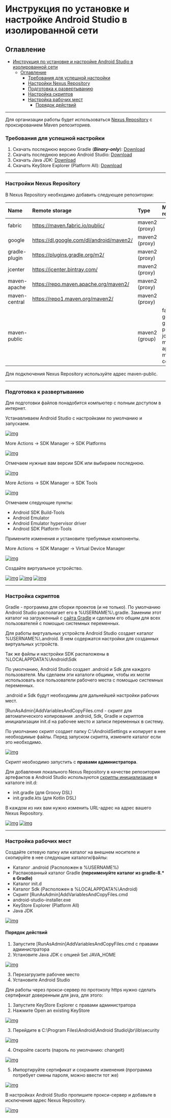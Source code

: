 # Инструкция по установке и настройке Android Studio в изолированной сети
## Оглавление
- [Инструкция по установке и настройке Android Studio в изолированной сети](#инструкция-по-установке-и-настройке-android-studio-в-изолированной-сети)
  - [Оглавление](#оглавление)
    - [Требования для успешной настройки](#требования-для-успешной-настройки)
    - [Настройки Nexus Repository](#настройки-nexus-repository)
    - [Подготовка к развертыванию](#подготовка-к-развертыванию)
    - [Настройка скриптов](#настройка-скриптов)
    - [Настройка рабочих мест](#настройка-рабочих-мест)
      - [Порядок действий](#порядок-действий)
___
Для организации работы будет использоваться [Nexus Repository](https://help.sonatype.com/en/download.html) с проксированием Maven репозиториев.  
### Требования для успешной настройки
1. Скачать последнюю версию Gradle (_**Binary-only**_): [Download](https://gradle.org/releases)
2. Скачать последнюю версию Android Studio: [Download](https://developer.android.com/studio)
3. Скачать Java JDK: [Download](https://adoptium.net/temurin/releases/?os=windows&package=jdk)
4. Скачать KeyStore Explorer (Platform All): [Download](https://keystore-explorer.org/downloads.html)
___
### Настройки Nexus Repository
В Nexus Repository необходимо добавить следующее репозитории:

|Name|Remote storage|Type|Member repositories|
|:-|:-|:-|:-|
|fabric|https://maven.fabric.io/public/|maven2 (proxy)|
|google|https://dl.google.com/dl/android/maven2/|maven2 (proxy)|
|gradle-plugin|https://plugins.gradle.org/m2/|maven2 (proxy)|
|jcenter|https://jcenter.bintray.com/|maven2 (proxy)|
|maven-apache|https://repo.maven.apache.org/maven2/|maven2 (proxy)|
|maven-central|https://repo1.maven.org/maven2/|maven2 (proxy)|
|maven-public||maven2 (group)|fabric, google, gradle-plugin, jcenter, maven-apache, maven-central|

Для подключения Nexus Repository используйте адрес maven-public.
___
### Подготовка к развертыванию
Для подготовки файлов понадобится компьютер с полным доступом в интернет.

Устанавливаем Android Studio с настройками по умолчанию и запускаем.

[![img](assets/Install-AndroidStudio.jpg)](assets/Install-AndroidStudio.jpg)

More Actions -> SDK Manager ->  SDK Platforms

[![img](assets/AndroidStudio-SDK-Manager.jpg)](assets/AndroidStudio-SDK-Manager.jpg)

Отмечаем нужные вам версии SDK или выбираем последнюю.

[![img](assets/AndroidStudio-SDK-Platforms.jpg)](assets/AndroidStudio-SDK-Platforms.jpg)

More Actions -> SDK Manager ->  SDK Tools

[![img](assets/AndroidStudio-SDK-Tools.jpg)](assets/AndroidStudio-SDK-Tools.jpg)

Отмечаем следующие пункты:

* Android SDK Build-Tools
* Android Emulator
* Android Emulator hypervisor driver
* Android SDK Platform-Tools

Примените изменения и установите требуемые компоненты.

More Actions -> SDK Manager ->  Virtual Device Manager

[![img](assets/AndroidStudio-VDM.jpg)](assets/AndroidStudio-VDM.jpg)

Создайте виртуальное устройство.

[![img](assets/AndroidStudio-create-virtual-device.jpg)](assets/AndroidStudio-create-virtual-device.jpg)
[![img](assets/AndroidStudio-create-virtual-device-set-image.jpg)](assets/AndroidStudio-create-virtual-device-set-image.jpg)
[![img](assets/AndroidStudio-create-virtual-device-done.jpg)](assets/AndroidStudio-create-virtual-device-done.jpg)
___
### Настройка скриптов
Gradle - программа для сборки проектов (и не только). По умолчанию Android Studio располагает его в %USERNAME%\\.gradle. Заменим этот каталог на загруженный с [сайта Gradle](https://gradle.org/releases) и сделаем его общим для всех пользователей с помощью системных переменных.

Для работы виртуальных устройств Android Studio создает каталог %USERNAME%\\.android. В нем содержатся настройки для созданных виртуальных устройств.

Так же файлы и настройки SDK распаложены в %LOCALAPPDATA%\Android\Sdk

По умолчанию, Android Studio создает .android и Sdk для каждого пользователя. Мы сделаем эти каталоги общими, чтобы их могли использовать все пользователи рабочего места с помощью системных переменных.

.android и Sdk будут необходимы для дальнейшей настройки рабочих мест. 

[RunAsAdmin]AddVariablesAndCopyFiles.cmd - скрипт для автоматического копирования .android, Sdk, Gradle и скриптов инициализации init.d на рабочее место и записи переменных в систему. 

По умолчанию скрипт создает папку C:\AndroidSettings и копирует в нее необходимые файлы. Перед запуском скрипта, измените каталог если это необходимо. 

[![img](assets/AddVariablesAndCopyFiles-change-path.jpg)](assets/AddVariablesAndCopyFiles-change-path.jpg)

Скрипт необходимо запустить с **правами администратора**.

Для добавления локального Nexus Repository в качестве репозитория артефактов в Android Studio используются [скрипты инициализации](https://docs.gradle.org/current/userguide/init_scripts.html) в каталоге init.d:
* init.gradle (для Groovy DSL)
* init.gradle.kts (для Kotlin DSL)
  
В каждом из них вам нужно изменить URL-адрес на адрес вашего Nexus Repository.

[![img](assets/init-gradle-change-url.jpg)](assets/init-gradle-change-url.jpg)
[![img](assets/init-gradle-kts-change-url.jpg)](assets/init-gradle-kts-change-url.jpg)
___
 ### Настройка рабочих мест
 Создайте сетевую папку или каталог на внешнем носителе и скопируйте в нее следующие каталоги/файлы:
 * Каталог .android (Расположен в %USERNAME%)
 * Распакованный каталог Gradle **(переименуйте каталог из gradle-8.\* в Gradle)**
 * Каталог init.d
 * Каталог Sdk (Расположен в %LOCALAPPDATA%\Android)
 * Скрипт [RunAsAdmin]AddVariablesAndCopyFiles.cmd
 * android-studio-installer.exe
 * KeyStore Explorer (Platform All)
 * Java JDK

[![img](assets/Final-folder-with-files.jpg)](assets/Final-folder-with-files.jpg)

#### Порядок действий
1. Запустите [RunAsAdmin]AddVariablesAndCopyFiles.cmd с правами администратора
2. Установите Java JDK с опцией Set JAVA_HOME

[![img](assets/JDK-set-Java_Home.jpg)](assets/JDK-set-Java_Home.jpg)

3. Перезагрузите рабочее место
4. Установите Android Studio

Для работы через прокси-сервер по протоколу https нужно сделать сертификат доверенным для java, для этого: 
1. Запустите KeyStore Explorer с правами администратора
2. Нажмите Open an existing KeyStore

[![img](assets/KeyStore-open.jpg)](assets/KeyStore-open.jpg)

3. Перейдите в C:\Program Files\Android\Android Studio\jbr\lib\security

[![img](assets/KeyStore-search-cacerts.jpg)](assets/KeyStore-search-cacerts.jpg)

4. Откройте cacerts (пароль по умолчанию: changeit)

[![img](assets/KeyStore-input-password.jpg)](assets/KeyStore-input-password.jpg)

5. Импортируйте сертификат и сохраните изменения (программа потребует смены пароля, можно ввести тот же)

[![img](assets/KeyStore-import-sert.jpg)](assets/KeyStore-import-sert.jpg)

В настройках Android Studio пропишите прокси-сервер и добавьте в исключения адрес Nexus Repository.

[![img](assets/Setting-proxy.jpg)](assets/Setting-proxy.jpg)